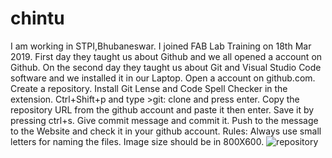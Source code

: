 # chintu
I am working in STPI,Bhubaneswar.
I joined FAB Lab Training on 18th Mar 2019.
First day they taught us about Github and we all opened a account on Github.
On the second day they taught us about Git and Visual Studio Code software and we installed it in our Laptop.
Open a account on github.com.
Create a repository.
Install Git Lense and Code Spell Checker in the extension.
Ctrl+Shift+p and type >git: clone and press enter.
Copy the repository URL from the github account and paste it then enter.
Save it by pressing ctrl+s.
Give commit message and commit it.
Push to the message to the Website and check it in your github account.
Rules: Always use small letters for naming the files.
Image size should be in 800X600.
![repository](image/fab1.jpg)


